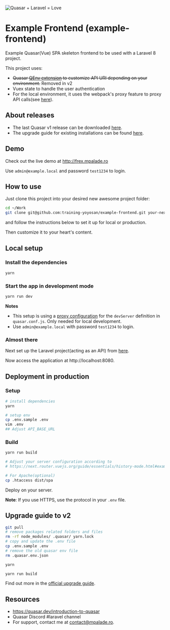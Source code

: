![Quasar + Laravel = Love](https://baex.mpalade.ro/images/quasar_and_laravel_is_love.png)

# Example Frontend (example-frontend)

Example Quasar(Vue) SPA skeleton frontend to be used with a Laravel 8 project.

This project uses:

- ~~Quasar [QEnv extension](https://github.com/quasarframework/app-extension-qenv/tree/dev/app-extension) to customize API URI depending on your environment.~~ Removed in v2
- Vuex state to handle the user authentication
- For the local environment, it uses the webpack's proxy feature to proxy API calls(see [here](https://github.com/training-yoyosan/example-frontend/blob/master/quasar.conf.js#L77)).

## About releases

* The last Quasar v1 release can be downloaded [here](https://github.com/training-yoyosan/example-frontend/releases/tag/1.0.9).
* The upgrade guide for existing installations can be found [here](https://github.com/training-yoyosan/example-frontend#upgrade-guide-to-v2).

## Demo

Check out the live demo at http://frex.mpalade.ro

Use `admin@example.local` and password `test1234` to login.

## How to use

Just clone this project into your desired new awesome project folder:

```bash
cd ~/Work
git clone git@github.com:training-yoyosan/example-frontend.git your-next-awesome-project
```

and follow the instructions below to set it up for local or production.

Then customize it to your heart's content.

## Local setup

### Install the dependencies

```bash
yarn
```

### Start the app in development mode

```bash
yarn run dev
```

**Notes**

- This setup is using a [proxy configuration](https://github.com/training-yoyosan/example-frontend/blob/master/quasar.conf.js#L76) for the `devServer` definition in `quasar.conf.js`. Only needed for local development.
- Use `admin@example.local` with password `test1234` to login.

### Almost there

Next set up the Laravel project(acting as an API) from [here](https://github.com/training-yoyosan/example-backend).

Now access the application at http://localhost:8080.

## Deployment in production

### Setup

```bash
# install dependencies
yarn

# setup env
cp .env.sample .env
vim .env
## Adjust API_BASE_URL
```

### Build

```bash
yarn run build

# Adjust your server configuration according to
# https://next.router.vuejs.org/guide/essentials/history-mode.html#example-server-configurations

# For Apache(optional)
cp .htaccess dist/spa
```

Deploy on your server.

**Note**: If you use HTTPS, use the protocol in your `.env` file.

## Upgrade guide to v2

```bash
git pull
# remove packages related folders and files
rm -rf node_modules/ .quasar/ yarn.lock
# copy and update the .env file
cp .env.sample .env
# remove the old quasar env file
rm .quasar.env.json

yarn

yarn run build
```

Find out more in the [official upgrade guide](https://quasar.dev/start/upgrade-guide).

## Resources

- https://quasar.dev/introduction-to-quasar
- Quasar Discord #laravel channel
- For support, contact me at [contact@mpalade.ro](mailto:contact@mpalade.ro).
